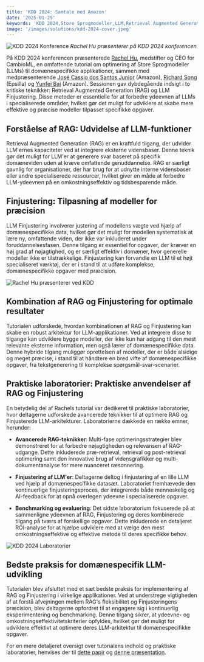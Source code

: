 ```yaml
---
title: 'KDD 2024: Samtale med Amazon'
date: '2025-01-29'
keywords: 'KDD 2024,Store Sprogmodeller,LLM,Retrieval Augmented Generation,RAG,LLM finjustering,Amazon,domænespecifik AI,machine learning,konference'
image: '/images/solutions/kdd-2024-cover.jpeg'
---
```


![KDD 2024 Konference](/images/solutions/kdd-2024-cover.jpeg)
_Rachel Hu præsenterer på KDD 2024 konferencen_

På KDD 2024 konferencen præsenterede [Rachel Hu](https://www.linkedin.com/in/rachelsonghu/), medstifter og CEO for CambioML, en omfattende tutorial om optimering af Store Sprogmodeller (LLMs) til domænespecifikke applikationer, sammen med medpræsenterende [José Cassio dos Santos Junior](https://www.linkedin.com/in/jcassiojr/) (Amazon), [Richard Song](https://www.linkedin.com/in/renchu-richard-song-a4099247/) (Epsilla) og [Yunfei Bai](https://www.linkedin.com/in/yunfei-felix-bai-909b861/) (Amazon). Sessionen gav dybdegående indsigt i to kritiske teknikker: Retrieval Augmented Generation (RAG) og LLM Finjustering. Disse metoder er essentielle for at forbedre ydeevnen af LLMs i specialiserede områder, hvilket gør det muligt for udviklere at skabe mere effektive og præcise modeller tilpasset specifikke opgaver.

## Forståelse af RAG: Udvidelse af LLM-funktioner

Retrieval Augmented Generation (RAG) er en kraftfuld tilgang, der udvider LLM'ernes kapaciteter ved at integrere eksterne vidensbaser. Denne teknik gør det muligt for LLM'er at generere svar baseret på specifik domæneviden uden at kræve omfattende genuddannelse. RAG er særligt gavnlig for organisationer, der har brug for at udnytte interne vidensbaser eller andre specialiserede ressourcer, hvilket giver en måde at forbedre LLM-ydeevnen på en omkostningseffektiv og tidsbesparende måde.

## Finjustering: Tilpasning af modeller for præcision

LLM Finjustering involverer justering af modellens vægte ved hjælp af domænespecifikke data, hvilket gør det muligt for modellen systematisk at lære ny, omfattende viden, der ikke var inkluderet under foruddannelsesfasen. Denne tilgang er essentiel for opgaver, der kræver en høj grad af nøjagtighed, og er særligt effektiv i domæner, hvor generelle modeller ikke er tilstrækkelige. Finjustering kan forvandle en LLM til et højt specialiseret værktøj, der er i stand til at udføre komplekse, domænespecifikke opgaver med præcision.

![Rachel Hu præsenterer ved KDD](/images/solutions/kdd-2024-rachel.jpeg)

## Kombination af RAG og Finjustering for optimale resultater

Tutorialen udforskede, hvordan kombinationen af RAG og Finjustering kan skabe en robust arkitektur for LLM-applikationer. Ved at integrere disse to tilgange kan udviklere bygge modeller, der ikke kun har adgang til den mest relevante eksterne information, men også lærer af domænespecifikke data. Denne hybride tilgang muliggør oprettelsen af modeller, der er både alsidige og meget præcise, i stand til at håndtere en bred vifte af domænespecifikke opgaver, fra tekstgenerering til komplekse spørgsmål-svar-scenarier.

## Praktiske laboratorier: Praktiske anvendelser af RAG og Finjustering

En betydelig del af Rachels tutorial var dedikeret til praktiske laboratorier, hvor deltagerne udforskede avancerede teknikker til at optimere RAG og Finjusterede LLM-arkitekturer. Laboratorierne dækkede en række emner, herunder:

- **Avancerede RAG-teknikker**: Multi-fase optimeringsstrategier blev demonstreret for at forbedre nøjagtigheden og relevansen af RAG-udgange. Dette inkluderede præ-retrieval, retrieval og post-retrieval optimering samt den innovative brug af vidensgrafikker og multi-dokumentanalyse for mere nuanceret ræsonnering.

- **Finjustering af LLM'er**: Deltagerne deltog i finjustering af en lille LLM ved hjælp af domænespecifikke datasæt. Laboratoriet fremhævede den kontinuerlige finjusteringsproces, der integrerede både menneskelig og AI-feedback for at opnå overlegen ydeevne i specialiserede opgaver.

- **Benchmarking og evaluering**: Det sidste laboratorium fokuserede på at sammenligne ydeevnen af RAG, Finjustering og deres kombinerede tilgang på tværs af forskellige opgaver. Dette inkluderede en detaljeret ROI-analyse for at hjælpe udviklere med at vælge den mest omkostningseffektive og effektive metode til deres specifikke behov.

![KDD 2024 Laboratorier](/images/solutions/kdd-2024-labs.jpg)

## Bedste praksis for domænespecifik LLM-udvikling

Tutorialen blev afsluttet med et sæt bedste praksis for implementering af RAG og Finjustering i virkelige applikationer. Ved at understrege vigtigheden af at forstå afvejningen mellem RAG's fleksibilitet og Finjusteringens præcision, blev deltagerne opfordret til at engagere sig i kontinuerlig eksperimentering og benchmarking. Denne tilgang sikrer, at ydeevne- og omkostningseffektivitetskriterier opfyldes, hvilket gør det muligt for udviklere effektivt at optimere deres LLM-arkitektur til domænespecifikke opgaver.

For en mere detaljeret oversigt over tutorialens indhold og praktiske laboratorier, henvises der til [dette papir](https://dl.acm.org/doi/abs/10.1145/3637528.3671445) og [denne præsentation](https://docs.google.com/presentation/d/18PJctnI-KbABE1El_AifjN_7eoHatuaoN8-2q57xpSw/edit#slide=id.g2f5cc21ff85_5_1096).
